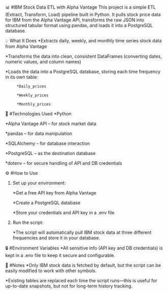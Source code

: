  📊 #IBM Stock Data ETL with Alpha Vantage
This project is a simple ETL (Extract, Transform, Load) pipeline built in Python. It pulls stock price data for IBM from the Alpha Vantage API, transforms the raw JSON into structured tabular format using pandas, and loads it into a PostgreSQL database.

💡 What It Does
*Extracts daily, weekly, and monthly time series stock data from Alpha Vantage

*Transforms the data into clean, consistent DataFrames (converting dates, numeric values, and column names)

*Loads the data into a PostgreSQL database, storing each time frequency in its own table:

         *Daily_prices

         *Weekly_prices

         *Monthly_prices


🧰 #Technologies Used
*Python

*Alpha Vantage API – for stock market data

*pandas – for data manipulation

*SQLAlchemy – for database interaction

*PostgreSQL – as the destination database

*dotenv – for secure handling of API and DB credentials


⚙️ #How to Use
1. Set up your environment:

    *Get a free API key from Alpha Vantage

    *Create a PostgreSQL database

    *Store your credentials and API key in a .env file

2. Run the script:

     *The script will automatically pull IBM stock data at three different frequencies and store it in your database.

🔒 #Environment Variables
*All sensitive info (API key and DB credentials) is kept in a .env file to keep it secure and configurable.

📌 #Notes
*Only IBM stock data is fetched by default, but the script can be easily modified to work with other symbols.

*Existing tables are replaced each time the script runs—this is useful for up-to-date snapshots, but not for long-term history tracking.



